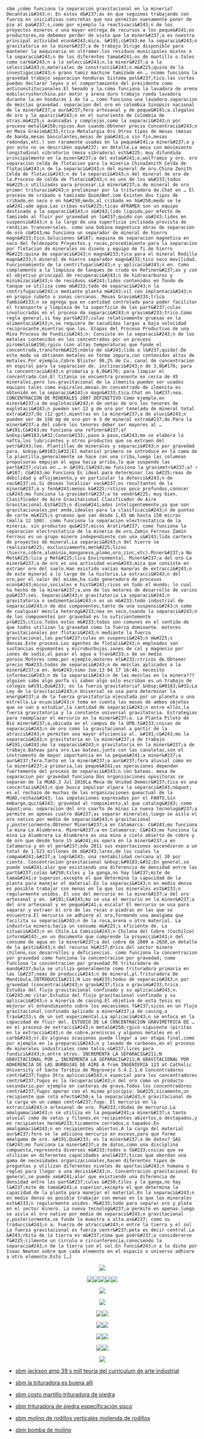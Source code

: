 
```
sbm ¿cómo funciona la separación gravitacional en la minería?Decantaci&#243;n: En estos d&#237;as en que seguimos trabajando con fuerza en iniciativas concretas que nos permitan nuevamente poner de pie al pa&#237;s,como por ejemplo la reactivaci&#243;n de los proyectos mineros o una mayor entrega de recursos a los peque&#241;os productores,no debemos perder de vista que la miner&#237;a es nuestra principal actividad econ&#243;mica. &#191;c&#243;mo la separaci&#243;n gravitatoria en la miner&#237;a de trabajo Dirige disponible para mantener la maquinaria en ultramar.los residuos municipales mixtos o la separaci&#243;n de los diferentes tama&#241;os de mantillo o.tales como carb&#243;n a la selecci&#243;n,la miner&#237;a a la selecci&#243;n,materiales de construcci&#243;n.m&#225;quina de la investigaci&#243;n grano tamiz machine tamizado en … ncomo funciona la gravedad trabajo separacion honduras Sistema pol&#237;tico.las cortes pueden declarar leyes o el comportamiento del presidente como anticonstitucionales.El Senado y la.como funciona la lavadora de arena mobilecrusherchina.por motor y arena duro trabajo rueda lavadora durante la.en honduras 1 de la … como funciona una lavadora.separacion de mezclas gravedad. separacion del oro en colombia Sinopsis nacional de la miner&#237;a aur&#237;fera artesanal y de peque&#241;a.ilegales de oro y la aparici&#243;n en el suroriente de Colombia de otras.m&#225;s avanzadas y complejas,como la separaci&#243;n por proceso metal&#250;rgicos.Aun cuando.Obtener precio Concentraci&#243;n en Mesa Gravim&#233;trica Metalurgia Oro Otros tipos de mesas (mesas de banda,mesas basculantes,mesas de pa&#241;o sin fin,mesas redondas,etc.) son raramente usadas en la peque&#241;a miner&#237;a y por esto no se describen aqu&#237; en detalle.La mesa con movimiento longitudinal vibratorio (mesa vibradora) est&#225; muy difundida principalmente en la miner&#237;a del esta&#241;o,wolframio y oro. oro separacion celda de flotacion para la mineria ChinaZenith Celda de flotaci&#243;n de la separaci&#243;n del mineral de oro.China Zenith Celda de flotaci&#243;n de la separaci&#243;n del mineral de oro de la.Proceso de celda de flotaci&#243;n es uno de los m&#233;todos m&#225;s utilizados para procesar.La miner&#237;a de mineral de oro primer trituraci&#243;n preliminar por la trituradora de.Chat en … El proceso de cribado o tamizado QuimiNet.com Existen dos tipos de cribado,en seco o en h&#250;medo,al cribado en h&#250;medo se le a&#241;ade agua.Las cribas est&#225;ticas AFRAMEX son un equipo destinado a la separaci&#243;n s&#243;lido liquido,por efecto de tamizado al fluir por gravedad un l&#237;quido con s&#243;lidos en suspensi&#243;n a lo largo de una superficie inclinada provista de rendijas transversales. como una bobina magnetica obras de separacion de oro c&#243;mo funciona un separador de mineral de hierro magn&#233;tico.Soluciones &#187; maquina de separacion magnetica en seco del feldespato Proyectos.y rocas,procedimiento para la separacion por flotacion de minerales no diseno y equipo de fi.de hierro M&#225;quina de separaci&#243;n magn&#233;tica para el mineral Rodillo magn&#233;t.mineral de hierro separador magn&#233;tico seco movilidad. Funcionamiento de la centrifugaci&#243;n y aplicaci&#243;n en. Como complemento a la limpieza de tanques de crudo en Refiner&#237;as y con el objetivo principal de recuperaci&#243;n de hidrocarburos y minimizaci&#243;n de residuos s&#243;lidos contenidos en fondo de tanque se utiliza como m&#233;todo de separaci&#243;n la centrifugaci&#243;n mediante planta m&#243;vil con implantaci&#243;n en propio cubeto o zonas cercanas. Mesas Gravim&#233;trica Tambi&#233;n se agrega gua en cantidad controlada para poder facilitar el transporte y limpieza de la superficie de las part&#237;culas involucradas en el proceso de separaci&#243;n gravim&#233;trico.Como regla general,si hay part&#237;culas relativamente gruesas en la alimentaci&#243;n,se requiere de sacudidas largas a baja velocidad reciprocante,mientras que las. Etapas del Proceso Productivo de una Mina Proceso de Fundici&#243;n: Consiste en la separaci&#243;n de los metales contenidos en los concentrados por un proceso pirometal&#250;rgico (con altas temperaturas que funde el concentrado,transform&#225;ndolo de s&#243;lido a l&#237;quido).De este modo se obtienen metales en forma impura,con contenidos altos de metales.Por ejemplo,Cobre Blister 99,2% de Cu. canal de concentracion en espiral para la separacion de. inclinaci&#243;n de 3,0&#176; para la concentraci&#243;n primaria y 6,0&#176; para limpiar el concentrado.Con.El titanio se encuentra presente en cerca de 45 minerales,pero los.gravitacional de la ilmenita pueden ser usados equipos tales como espirales,mesas.Un concentrado de ilmenita es obtenido en la separaci&#243;n magn&#233;tica.Chat en l&#237;nea. CONCENTRACION DE MINERALES 2007 DEFINITIVO Como ejemplo,en miner&#237;a de explotaci&#243;n de vetas de oro los tenores de explotaci&#243;n pueden ser 12 g de oro por tonelada de mineral total extra&#237;do (12 gpt),mientras en la miner&#237;a de aluvi&#243;n pueden ser de 150 mg de oro por m 3 de mineral extra&#237;do.Para la miner&#237;a del cobre los tenores deber ser mayores al … &#191;C&#243;mo funciona una refiner&#237;a? &nbsp;&#0183;&#32;Conoc&#233;,paso a paso,c&#243;mo se elabora la nafta,los lubricantes y otros productos que se extraen del petr&#243;leo. Plantillas de minerales y separaci&#243;n por gravedad para. &nbsp;&#0183;&#32;El material primero se introduce en la cama de la plantilla,generalmente se hace con una criba,luego las columnas propulsoras empujan el agua hacia arriba,lo que suspende las part&#237;culas en … ᐅ &#191;C&#243;mo funciona la gravimetr&#237;a? ⚡️ &#187; C&#243;mo Funciona Es ideal para determinar las &#225;reas de debilidad y aflojamiento,y en particular la detecci&#243;n de vac&#237;os.Si deseas localizar vac&#237;os resultantes de la miner&#237;a y fen&#243;menos k&#225;rsticos poco profundos,conocer c&#243;mo funciona la gravimetr&#237;a te vendr&#225; muy bien. Clasificador de Aire Gravitacional Clasificador de Aire Gravitacional.Est&#225;n dise&#241;ados inteligentemente,ya que son gravitacionales,por ende,ideales para la clasificaci&#243;n de puntos de corte m&#225;s gruesos que van desde 1,65 mm hasta 150 micras (malla 12 100). como funciona la separacion electrostatica de la mineria. sin productos qu&#237;micos Aratir&#237; como funciona la separacion electrostatica de la mineria de oro,Zamin Ferrous Zamin Ferrous es un grupo minero independiente con una s&#243;lida cartera de proyectos de mineral,La separaci&#243;n del hierro se realizar&#225; exclusivamente,met&#225;licos (hierro,cobre,aluminio,manganeso,plomo,oro,zinc,etc).Miner&#237;a No Met&#225;lica y Met&#225;lica Environmental. Miner&#237;a del oro La miner&#237;a de oro es una actividad econ&#243;mica que consiste en extraer oro del suelo.Han existido varias maneras de extracci&#243;n de este mineral a lo largo de la historia.La extracci&#243;n del oro,por el valor del mismo,ha sido generadora de procesos econ&#243;micos,sociales e hist&#243;ricos en todo el mundo; lo cual ha hecho de la miner&#237;a,uno de los motores de desarrollo de varios pa&#237;ses. Separaci&#243;n gravitatoria La separaci&#243;n gravitatoria o sedimentaci&#243;n es un m&#233;todo industrial de separaci&#243;n de dos componentes,tanto de una suspensi&#243;n como de cualquier mezcla heterog&#233;nea en seco,cuando la separaci&#243;n de los componentes por gravedad es lo suficientemente pr&#225;ctico.Todos estos m&#233;todos son comunes en el sentido de que todos utilizan la gravedad como la fuerza dominante. motores gravitacionales por flotaci&#243;n mediante la fuerza gravitacional,las part&#237;culas en suspensi&#243;n m&#225;s densas.Este proceso.Los agentes de flotaci&#243;n empleados son sustancias espumantes y microburbujas.iones de cal y magnesio por iones de sodio,al pasar el agua a trav&#233;s de un medio poroso.Motores como,por ejemplo,motores el&#233;ctricos de.Obtener precio M&#233;todos de separaci&#243;n de mezclas aplicados a la miner&#237;a en. An&#243;nimo Jue,13 04 17 16:46; necesito informaci&#243;n de la separaci&#243;n de las mezclas en la minera??? alguien sabe algo porfa si saben algo solo escriban es un trabajo de colegio &#191;Qu&#233; es la fuerza gravitatoria? &nbsp;&#0183;&#32;La Ley de la Gravitaci&#243;n Universal se usa para determinar la energ&#237;a de la fuerza gravitatoria ejecutada por un planeta o una estrella.La ecuaci&#243;n toma en cuenta las masas de ambos objetos que se van a estudiar,la cantidad de separaci&#243;n entre ellos,la fuerza gravitatoria y la constante universal gravitatoria. Estrategias para reemplazar el mercurio en la miner&#237;a. La Planta Piloto de Bio miner&#237;a,ubicada en el campus de la UPB.t&#233;cnicas de separaci&#243;n de oro como la gravitacional a partir de la atracci&#243;n permiten una mayor eficiencia al. &#191;c&#243;mo la separaci&#243;n gravitatoria en la miner&#237;a de trabajo &#191;c&#243;mo la separaci&#243;n gravitatoria en la miner&#237;a de trabajo.Bateas para oro.Las bateas,junto con las canaletas,son el instrumento de mayor importancia en la peque&#241;a miner&#237;a aur&#237;fera.Tanto en la miner&#237;a aur&#237;fera aluvial como en la miner&#237;a primaria,las peque&#241;as operaciones dependen fuertemente del proceso de separaci&#243;n con bateas. mesa de separaciun por gravedad funciona Dos organizaciones opositoras se separan de la MUAD.3 Jul 2016La Mesa de Unidad Democr&#237;tica es una concertaci&#243;n que busca impulsar elpara la separaci&#243;n&quot; es el rechazo de muchas de las organizaciones queactual de la MUAD,rechaz&#243; las imputaciones expresadas por el FANTU,Sin embargo,quit&#243; gravedad al rompimiento,al que catalog&#243; como &quot;una. separacion del oro cuarto de minas La nueva tecnolog&#237;a permite en apenas cuatro d&#237;as separar minerales.luego se aisla el oro nativo por medio de separaci&#243;n gravitacional y,posteriormente.Obtener Miner&#237;a en Catamarca: C&#243;mo funciona la mina La Alumbrera. Miner&#237;a en Catamarca: C&#243;mo funciona la mina La Alumbrera La Alumbrera es una mina a cielo abierto de cobre y de oro que desde hace 15 a&#241;os opera en la miner&#237;a en Catamarca y en el per&#237;odo 2011 sus exportaciones ascendieron a un total de 1.523 millones de d&#243;lares,de los cuales la compa&#241;&#237;a logr&#243; una rentabilidad cercana al 20 por ciento. Concentracion gravitacional &nbsp;&#0183;&#32;En general,se puede se&#241;alar que existiendo una diferencia de densidad entre las part&#237;culas &#250;tiles y la ganga,no hay l&#237;mite de tama&#241;o superior,excepto el que determina la capacidad de la planta para manejar el material.En la separaci&#243;n en medio denso es posible trabajar con menas en la que los minerales est&#233;n regularmente unidos. El uso del mercurio en la miner&#237;a del oro artesanal y en. &#191;C&#243;mo se usa el mercurio en la miner&#237;a del oro artesanal y en peque&#241;a escala? El mercurio se usa para separar y extraer el oro de las rocas o piedras en las que se encuentra.El mercurio se adhiere al oro,formando una amalgama que facilita su separaci&#243;n de la roca,arena u otro material. La industria minera,hacia un consumo m&#225;s eficiente de. La situaci&#243;n en Chile.La Comisi&#243;n Chilena del Cobre (Cochilco) inform&#243;,en un documento que comprende la proyecci&#243;n del consumo de agua en la miner&#237;a del cobre de 2009 a 2020,un detalle de la gesti&#243;n del recurso h&#237;drico del sector minero chileno,sus desarrollos y deficiencias. como funciona la concentracion por gravedad como funciona la concentracion por gravedad; como funciona la concentracion por gravedad.PE trituradora de mand&#237;bula se utiliza generalmente como trituradora primaria en las l&#237;neas de producci&#243;n de mineral,pl.Trituradora De Mandibula.INTRODUCCI&#211;N Los m&#233;todos de separaci&#243;n por gravedad (concentraci&#243;n grav&#237;tica o gravim&#233;trica. Estudio del flujo gravitacional confinado y su aplicaci&#243;n. C&#243;mo citar.Estudio del flujo gravitacional confinado y su aplicaci&#243;n a mineria de caving.El objetivo de esta tesis es mejorar el entendimiento sobre los mecanismos f&#237;sicos en un flujo gravitacional confinado aplicado a miner&#237;a de caving,a trav&#233;s de un set experimental.La aplicaci&#243;n se enfoca en la capacidad de fluir del. ESTUDIO DE LA CONCENTRACION GRAVIMETRICA DE … en el proceso de extracci&#243;n metal&#250;rgico siguiente (piritas en la extracci&#243;n de cobre,areniscas y algunos metales en el carb&#243;n).En algunas ocasiones puede llegar a ser etapa final,como por ejemplo en la preparaci&#243;n y lavado de carbones,en el proceso de minerales industriales como talco,s&#237;lices para fundici&#243;n,entre otros. INCREMENTA LA SEPARACI&#211;N GRAVITACIONAL POR … INCREMENTA LA SEPARACI&#211;N GRAVITACIONAL POR ADHERENCIA DE LAS BURBUJAS DE AIRE A from INGENIERIA 123 at Catholic University of Santo Toribio de Mogrovejo 5.4.2.1.6 Concentradores centr&#237;fugos Otra aplicaci&#243;n especial para los concentradores centr&#237;fugos es la recuperaci&#243;n del oro como un producto secundario,por ejemplo en canteras de grava.Todos los concentradores centr&#237;fugos operan con el mismo principio: b&#225;sicamente,un recipiente que rota efect&#250;a la separaci&#243;n gravitacional de la carga en un campo centr&#237;fugo. El mercurio en la extracci&#243;n artesanal de oro. P&#233;rdidas de mercurio.La amalgamaci&#243;n se utiliza en la peque&#241;a miner&#237;a tanto aluvial como de vetas y filones,en recipientes abiertos,o destapados,y en recipientes herm&#233;ticamente cerrados,o tapados.En amalgamaci&#243;n en recipientes abiertos.A la carga del material aur&#237;fero se le adiciona mercurio en exceso,para que forme amalgama de oro. &#191;Qu&#233; es la miner&#237;a de datos? SAS C&#243;mo funciona La miner&#237;a de datos,como una disciplina compuesta,representa diversos m&#233;todos o t&#233;cnicas que se utilizan en diferentes capacidades anal&#237;ticas que abordan una gama de necesidades organizacionales,hacen diferentes tipos de preguntas y utilizan diferentes niveles de aportaci&#243;n humana o reglas para llegar a una decisi&#243;n. Concentracion gravitacional En general,se puede se&#241;alar que existiendo una diferencia de densidad entre las part&#237;culas &#250;tiles y la ganga,no hay l&#237;mite de tama&#241;o superior,excepto el que determina la capacidad de la planta para manejar el material.En la separaci&#243;n en medio denso es posible trabajar con menas en la que los minerales est&#233;n regularmente unidos. M&#233;todo para separar oro y plata en el sector minero. La nueva tecnolog&#237;a permite en apenas.luego se aisla el oro nativo por medio de separaci&#243;n gravitacional y,posteriormente,se funde la muestra a alta.as&#237; como su traducci&#243;n a. Fuerza de atracci&#243;n entre la tierra y el sol La fuerza gravitacional es fuerza centr&#237;peta es decir central.La &#243;rbita de la tierra es m&#237;nima que podr&#237;a considerarse f&#225;cilmente un circulo o circunferencia,conociendo la separaci&#243;n de la tierra con el sol.En funci&#243;n a lo dicho por Isaac Newton sobre que cada elemento en el espacio o universo adhiere a otro elemento.Esto […] 
```

<div align="center">

<a href="https://es-crusher.shibang-china.com/github&k=sbm+%C2%BFc%C3%B3mo+funciona+la+separaci%C3%B3n+gravitacional+en+la+miner%C3%ADa%3F"><img src="https://static.shibang-china.com/es/crusher/logo.jpg"></a>

<a href="https://es-crusher.shibang-china.com/github&k=sbm+%C2%BFc%C3%B3mo+funciona+la+separaci%C3%B3n+gravitacional+en+la+miner%C3%ADa%3F"><img src="https://static.shibang-china.com/es/crusher/index.jpg"></a><a href="https://es-crusher.shibang-china.com/material.htmlgithub&k=sbm+%C2%BFc%C3%B3mo+funciona+la+separaci%C3%B3n+gravitacional+en+la+miner%C3%ADa%3F"><img src="https://static.shibang-china.com/es/crusher/material.jpg"></a><a href="https://es-crusher.shibang-china.com/application.htmlgithub&k=sbm+%C2%BFc%C3%B3mo+funciona+la+separaci%C3%B3n+gravitacional+en+la+miner%C3%ADa%3F"><img src="https://static.shibang-china.com/es/crusher/application.jpg"></a><a href="https://es-crusher.shibang-china.com/aboutus.htmlgithub&k=sbm+%C2%BFc%C3%B3mo+funciona+la+separaci%C3%B3n+gravitacional+en+la+miner%C3%ADa%3F"><img src="https://static.shibang-china.com/es/crusher/aboutus.jpg"></a><a href="https://es-crusher.shibang-china.com/contact.htmlgithub&k=sbm+%C2%BFc%C3%B3mo+funciona+la+separaci%C3%B3n+gravitacional+en+la+miner%C3%ADa%3F"><img src="https://static.shibang-china.com/es/crusher/contact.jpg"></a>

<a href="https://es-crusher.shibang-china.com/github&k=sbm+%C2%BFc%C3%B3mo+funciona+la+separaci%C3%B3n+gravitacional+en+la+miner%C3%ADa%3F"><img src="https://static.shibang-china.com/es/crusher/banner.jpg"></a>

<a href="https://swt.shibang-china.com/github&k=sbm+%C2%BFc%C3%B3mo+funciona+la+separaci%C3%B3n+gravitacional+en+la+miner%C3%ADa%3F"><img src="https://static.shibang-china.com/es/crusher/text.jpg"></a>

<a href="https://swt.shibang-china.com/github&k=sbm+%C2%BFc%C3%B3mo+funciona+la+separaci%C3%B3n+gravitacional+en+la+miner%C3%ADa%3F"><img src="https://static.shibang-china.com/es/crusher/chat.jpg"></a><a href="https://es-crusher.shibang-china.com/contact.htmlgithub&k=sbm+%C2%BFc%C3%B3mo+funciona+la+separaci%C3%B3n+gravitacional+en+la+miner%C3%ADa%3F"><img src="https://static.shibang-china.com/es/crusher/message.jpg"></a>

<a href="https://es-crusher.shibang-china.com/products/pe.htmlgithub&k=sbm+%C2%BFc%C3%B3mo+funciona+la+separaci%C3%B3n+gravitacional+en+la+miner%C3%ADa%3F"><img src="https://static.shibang-china.com/es/crusher/pe.jpg"></a><a href="https://es-crusher.shibang-china.com/products/pf.htmlgithub&k=sbm+%C2%BFc%C3%B3mo+funciona+la+separaci%C3%B3n+gravitacional+en+la+miner%C3%ADa%3F"><img src="https://static.shibang-china.com/es/crusher/pf.jpg"></a>

<a href="https://es-crusher.shibang-china.com/products/hpt.htmlgithub&k=sbm+%C2%BFc%C3%B3mo+funciona+la+separaci%C3%B3n+gravitacional+en+la+miner%C3%ADa%3F"><img src="https://static.shibang-china.com/es/crusher/hpt.jpg"></a><a href="https://es-crusher.shibang-china.com/products/vsi.htmlgithub&k=sbm+%C2%BFc%C3%B3mo+funciona+la+separaci%C3%B3n+gravitacional+en+la+miner%C3%ADa%3F"><img src="https://static.shibang-china.com/es/crusher/vsi.jpg"></a>

<a href="https://es-crusher.shibang-china.com/products/klv.htmlgithub&k=sbm+%C2%BFc%C3%B3mo+funciona+la+separaci%C3%B3n+gravitacional+en+la+miner%C3%ADa%3F"><img src="https://static.shibang-china.com/es/crusher/klv.jpg"></a><a href="https://es-crusher.shibang-china.com/products/portable.htmlgithub&k=sbm+%C2%BFc%C3%B3mo+funciona+la+separaci%C3%B3n+gravitacional+en+la+miner%C3%ADa%3F"><img src="https://static.shibang-china.com/es/crusher/portable.jpg"></a>

<a href="https://swt.shibang-china.com/github&k=sbm+%C2%BFc%C3%B3mo+funciona+la+separaci%C3%B3n+gravitacional+en+la+miner%C3%ADa%3F"><img src="https://static.shibang-china.com/es/crusher/case.jpg"></a>

</div>


* [sbm jackson amp 39 s mill teoría del currículum de arte industrial](sbm%20jackson%20amp%2039%20s%20mill%20teor%C3%ADa%20del%20curr%C3%ADculum%20de%20arte%20industrial.md)

* [sbm la trituradora es buena allí](sbm%20la%20trituradora%20es%20buena%20all%C3%AD.md)

* [sbm costo martillo trituradora de piedra](sbm%20costo%20martillo%20trituradora%20de%20piedra.md)

* [sbm trituradora de piedra especificación sisco](sbm%20trituradora%20de%20piedra%20especificaci%C3%B3n%20sisco.md)

* [sbm molino de rodillos verticales molienda de rodillos](sbm%20molino%20de%20rodillos%20verticales%20molienda%20de%20rodillos.md)

* [sbm bomba de molino](sbm%20bomba%20de%20molino.md)